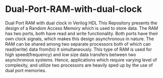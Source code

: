 # Dual-Port-RAM-with-dual-clock
Dual Port RAM with dual clock in Verilog HDL
This Repository presents the design of a Random Access Memory which is used to store data. The RAM has two ports, both have read and write functionality.
Both ports have their own clock signals, which makes this design asynchronous in nature.
The RAM can be shared among two separate processors both of which can read(write) data from(to) it simultaneously.
This type of RAM is used for high speed(frequency) and low size data transfers between two asynchronous systems.
Hence, applications which require varying level of complexity, and utilize two processors are heavily sped up by the use of dual port memories.
